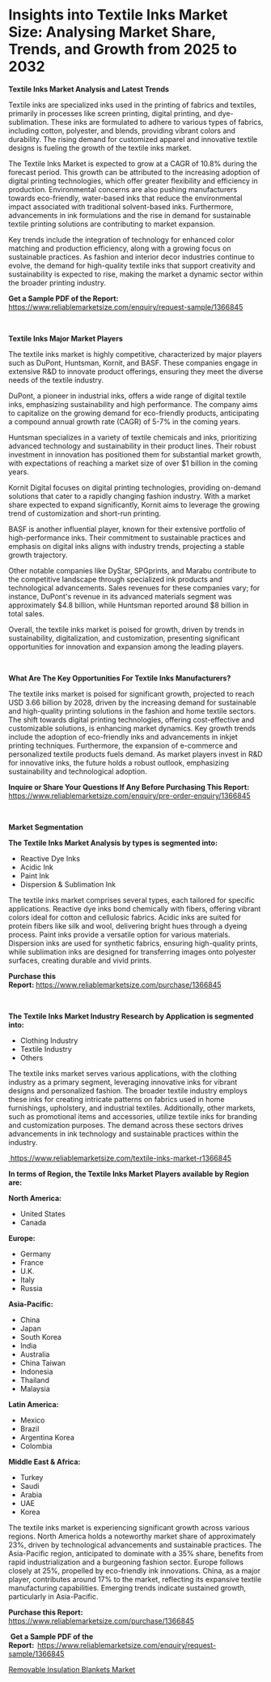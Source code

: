 <p><h1>Insights into Textile Inks Market Size: Analysing Market Share, Trends, and Growth from 2025 to 2032</h1></p><p><strong>Textile Inks Market Analysis and Latest Trends</strong></p>
<p><p>Textile inks are specialized inks used in the printing of fabrics and textiles, primarily in processes like screen printing, digital printing, and dye-sublimation. These inks are formulated to adhere to various types of fabrics, including cotton, polyester, and blends, providing vibrant colors and durability. The rising demand for customized apparel and innovative textile designs is fueling the growth of the textile inks market.</p><p>The Textile Inks Market is expected to grow at a CAGR of 10.8% during the forecast period. This growth can be attributed to the increasing adoption of digital printing technologies, which offer greater flexibility and efficiency in production. Environmental concerns are also pushing manufacturers towards eco-friendly, water-based inks that reduce the environmental impact associated with traditional solvent-based inks. Furthermore, advancements in ink formulations and the rise in demand for sustainable textile printing solutions are contributing to market expansion.</p><p>Key trends include the integration of technology for enhanced color matching and production efficiency, along with a growing focus on sustainable practices. As fashion and interior decor industries continue to evolve, the demand for high-quality textile inks that support creativity and sustainability is expected to rise, making the market a dynamic sector within the broader printing industry.</p></p>
<p><strong>Get a Sample PDF of the Report:&nbsp;</strong> <a href="https://www.reliablemarketsize.com/enquiry/request-sample/1366845?utm_campaign=3045&utm_medium=2&utm_source=Github&utm_content=ia&utm_term=22032025&utm_id=textile-inks">https://www.reliablemarketsize.com/enquiry/request-sample/1366845</a></p>
<p>&nbsp;</p>
<p><strong>Textile Inks Major Market Players</strong></p>
<p><p>The textile inks market is highly competitive, characterized by major players such as DuPont, Huntsman, Kornit, and BASF. These companies engage in extensive R&D to innovate product offerings, ensuring they meet the diverse needs of the textile industry.</p><p>DuPont, a pioneer in industrial inks, offers a wide range of digital textile inks, emphasizing sustainability and high performance. The company aims to capitalize on the growing demand for eco-friendly products, anticipating a compound annual growth rate (CAGR) of 5-7% in the coming years.</p><p>Huntsman specializes in a variety of textile chemicals and inks, prioritizing advanced technology and sustainability in their product lines. Their robust investment in innovation has positioned them for substantial market growth, with expectations of reaching a market size of over $1 billion in the coming years.</p><p>Kornit Digital focuses on digital printing technologies, providing on-demand solutions that cater to a rapidly changing fashion industry. With a market share expected to expand significantly, Kornit aims to leverage the growing trend of customization and short-run printing.</p><p>BASF is another influential player, known for their extensive portfolio of high-performance inks. Their commitment to sustainable practices and emphasis on digital inks aligns with industry trends, projecting a stable growth trajectory.</p><p>Other notable companies like DyStar, SPGprints, and Marabu contribute to the competitive landscape through specialized ink products and technological advancements. Sales revenues for these companies vary; for instance, DuPont's revenue in its advanced materials segment was approximately $4.8 billion, while Huntsman reported around $8 billion in total sales.</p><p>Overall, the textile inks market is poised for growth, driven by trends in sustainability, digitalization, and customization, presenting significant opportunities for innovation and expansion among the leading players.</p></p>
<p>&nbsp;</p>
<p><strong>What Are The Key Opportunities For Textile Inks Manufacturers?</strong></p>
<p><p>The textile inks market is poised for significant growth, projected to reach USD 3.66 billion by 2028, driven by the increasing demand for sustainable and high-quality printing solutions in the fashion and home textile sectors. The shift towards digital printing technologies, offering cost-effective and customizable solutions, is enhancing market dynamics. Key growth trends include the adoption of eco-friendly inks and advancements in inkjet printing techniques. Furthermore, the expansion of e-commerce and personalized textile products fuels demand. As market players invest in R&D for innovative inks, the future holds a robust outlook, emphasizing sustainability and technological adoption.</p></p>
<p><strong>Inquire or Share Your Questions If Any Before Purchasing This Report:</strong> <a href="https://www.reliablemarketsize.com/enquiry/pre-order-enquiry/1366845?utm_campaign=3045&utm_medium=2&utm_source=Github&utm_content=ia&utm_term=22032025&utm_id=textile-inks">https://www.reliablemarketsize.com/enquiry/pre-order-enquiry/1366845</a></p>
<p>&nbsp;</p>
<p><strong>Market Segmentation</strong></p>
<p><strong>The Textile Inks Market Analysis by types is segmented into:</strong></p>
<p><ul><li>Reactive Dye Inks</li><li>Acidic Ink</li><li>Paint Ink</li><li>Dispersion & Sublimation Ink</li></ul></p>
<p><p>The textile inks market comprises several types, each tailored for specific applications. Reactive dye inks bond chemically with fibers, offering vibrant colors ideal for cotton and cellulosic fabrics. Acidic inks are suited for protein fibers like silk and wool, delivering bright hues through a dyeing process. Paint inks provide a versatile option for various materials. Dispersion inks are used for synthetic fabrics, ensuring high-quality prints, while sublimation inks are designed for transferring images onto polyester surfaces, creating durable and vivid prints.</p></p>
<p><strong>Purchase this Report:&nbsp;</strong><a href="https://www.reliablemarketsize.com/purchase/1366845?utm_campaign=3045&utm_medium=2&utm_source=Github&utm_content=ia&utm_term=22032025&utm_id=textile-inks">https://www.reliablemarketsize.com/purchase/1366845</a></p>
<p>&nbsp;</p>
<p><strong>The Textile Inks Market Industry Research by Application is segmented into:</strong></p>
<p><ul><li>Clothing Industry</li><li>Textile Industry</li><li>Others</li></ul></p>
<p><p>The textile inks market serves various applications, with the clothing industry as a primary segment, leveraging innovative inks for vibrant designs and personalized fashion. The broader textile industry employs these inks for creating intricate patterns on fabrics used in home furnishings, upholstery, and industrial textiles. Additionally, other markets, such as promotional items and accessories, utilize textile inks for branding and customization purposes. The demand across these sectors drives advancements in ink technology and sustainable practices within the industry.</p></p>
<p><a href="https://www.reliablemarketsize.com/textile-inks-market-r1366845?utm_campaign=3045&utm_medium=2&utm_source=Github&utm_content=ia&utm_term=22032025&utm_id=textile-inks">&nbsp;https://www.reliablemarketsize.com/textile-inks-market-r1366845</a></p>
<p><strong>In terms of Region, the Textile Inks Market Players available by Region are:</strong></p>
<p>
    <p> <strong> North America: </strong>
        <ul>
            <li>United States</li>
            <li>Canada</li>
        </ul>
        </p> 
    <p> <strong> Europe: </strong>
        <ul>
            <li>Germany</li>
            <li>France</li>
            <li>U.K.</li>
            <li>Italy</li>
            <li>Russia</li>
        </ul>
        </p> 
    <p> <strong> Asia-Pacific: </strong>
        <ul>
            <li>China</li>
            <li>Japan</li>
            <li>South Korea</li>
            <li>India</li>
            <li>Australia</li>
            <li>China Taiwan</li>
            <li>Indonesia</li>
            <li>Thailand</li>
            <li>Malaysia</li>
        </ul>
        </p> 
    <p> <strong> Latin America: </strong>
        <ul>
            <li>Mexico</li>
            <li>Brazil</li>
            <li>Argentina Korea</li>
            <li>Colombia</li>
        </ul>
        </p> 
    <p> <strong> Middle East & Africa: </strong>
        <ul>
            <li>Turkey</li>
            <li>Saudi</li>
            <li>Arabia</li>
            <li>UAE</li>
            <li>Korea</li>
        </ul>
    </p>
    </p>
<p><p>The textile inks market is experiencing significant growth across various regions. North America holds a noteworthy market share of approximately 23%, driven by technological advancements and sustainable practices. The Asia-Pacific region, anticipated to dominate with a 35% share, benefits from rapid industrialization and a burgeoning fashion sector. Europe follows closely at 25%, propelled by eco-friendly ink innovations. China, as a major player, contributes around 17% to the market, reflecting its expansive textile manufacturing capabilities. Emerging trends indicate sustained growth, particularly in Asia-Pacific.</p></p>
<p><strong>Purchase this Report: </strong><a href="https://www.reliablemarketsize.com/purchase/1366845?utm_campaign=3045&utm_medium=2&utm_source=Github&utm_content=ia&utm_term=22032025&utm_id=textile-inks">https://www.reliablemarketsize.com/purchase/1366845</a></p>
<p>&nbsp;<strong>Get a Sample PDF of the Report:&nbsp;&nbsp;</strong><a href="https://www.reliablemarketsize.com/enquiry/request-sample/1366845?utm_campaign=3045&utm_medium=2&utm_source=Github&utm_content=ia&utm_term=22032025&utm_id=textile-inks">https://www.reliablemarketsize.com/enquiry/request-sample/1366845</a></p>
<p><strong></strong></p>
<p><p><a href="https://github.com/ugurgyuri/Market-Research-Report-List-1/blob/main/removable-insulation-blankets-market.md?utm_campaign=3045&utm_medium=2&utm_source=Github&utm_content=ia&utm_term=22032025&utm_id=textile-inks">Removable Insulation Blankets Market</a></p></p>